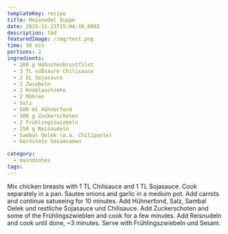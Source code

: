 ```yaml
---
templateKey: recipe
title: Reisnudel Suppe
date: 2019-11-15T15:04:10.000Z
description: tbd
featuredImage: /img/test.png
time: 30 min
portions: 2
ingredients:
  - 200 g Hähnchenbrustfilet
  - 3 TL süßsaure Chilisauce
  - 2 EL Sojasauce
  - 1 Zwiebeln
  - 2 Knoblauchzehe
  - 2 Möhren
  - Salz
  - 500 ml Hühnerfond
  - 100 g Zuckerschoten
  - 2 Frühlingszwiebeln
  - 150 g Reisnudeln
  - Sambal Oelek (o.ä. Chilipaste)
  - Geröstete Sesamsamen

category:
  - maindishes
tags:
---
```


Mix chicken breasts with 1 TL Chilisauce and 1 TL Sojasauce. Cook separately in a pan. Sautee onions and garlic in a medium pot. Add carrots and continue satueeing for 10 minutes. Add Hühnerfond, Salz, Sambal Oelek und restliche Sojasauce und Chilisauce. Add Zuckerschoten and some of the Frühlingszwieblen and cook for a few minutes. Add Reisnudeln and cook until done, ~3 minutes. Serve with Frühlingszwiebeln und Sesam.
